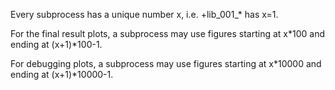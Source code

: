 Every subprocess has a unique number x, i.e. +lib_001_* has x=1.

For the final result plots, a subprocess may use figures starting at x*100 and ending at (x+1)*100-1.

For debugging plots, a subprocess may use figures starting at x*10000 and ending at (x+1)*10000-1.